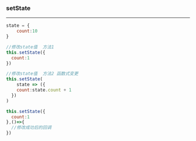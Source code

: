 ### setState

---

```javascript
state = {
	count:10
}

//修改state值	方法1
this.setState({
  count:1
})

//修改state值	方法2 函数式变更
this.setState(
	state => ({
    count:state.count + 1
  })
)

this.setState({
  count:1
},()=>{
  //修改成功后的回调
})


```

